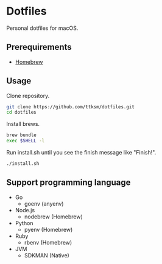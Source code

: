 # Dotfiles
Personal dotfiles for macOS.

## Prerequirements
- [Homebrew](https://brew.sh/)

## Usage
Clone repository.
```bash
git clone https://github.com/ttksm/dotfiles.git
cd dotfiles
```
Install brews.
```bash
brew bundle
exec $SHELL -l
```
Run install.sh until you see the finish message like "Finish!".
```bash
./install.sh
```

## Support programming language
- Go
  - goenv (anyenv)
- Node.js
  - nodebrew (Homebrew)
- Python
  - pyenv (Homebrew)
- Ruby
  - rbenv (Homebrew)
- JVM
  - SDKMAN (Native)
